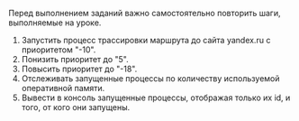 
Перед выполнением заданий важно самостоятельно повторить шаги, выполняемые на уроке.

1) Запустить процесс трассировки маршрута до сайта yandex.ru с приоритетом "-10".
2) Понизить приоритет до "5".
3) Повысить приоритет до "-18".
4) Отслеживать запущенные процессы по количеству используемой оперативной памяти.
5) Вывести в консоль запущенные процессы, отображая только их id, и того, от кого они запущены.
